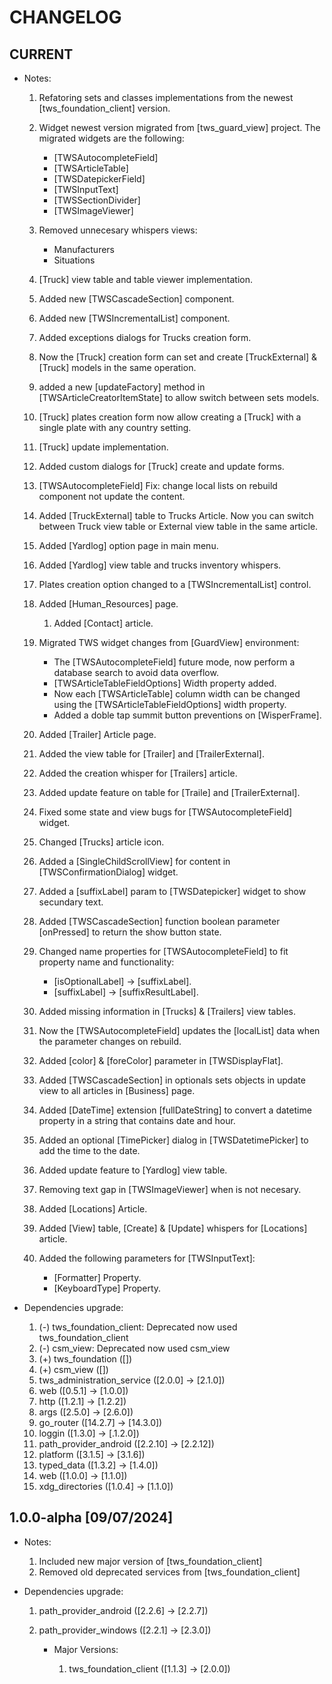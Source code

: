 # CHANGELOG

## CURRENT

- Notes:

    1. Refatoring sets and classes implementations from the newest [tws_foundation_client] version.
    2. Widget newest version migrated from [tws_guard_view] project. The migrated widgets are the following:
        - [TWSAutocompleteField]
        - [TWSArticleTable]
        - [TWSDatepickerField]
        - [TWSInputText]
        - [TWSSectionDivider]
        - [TWSImageViewer]
    3. Removed unnecesary whispers views:
        - Manufacturers
        - Situations
    4. [Truck] view table and table viewer implementation.
    5. Added new [TWSCascadeSection] component.
    6. Added new [TWSIncrementalList] component.
    7. Added exceptions dialogs for Trucks creation form.
    8. Now the [Truck] creation form can set and create [TruckExternal] & [Truck] models
    in the same operation.
    9. added a new [updateFactory] method in [TWSArticleCreatorItemState] to allow switch between sets models.
    10. [Truck] plates creation form now allow creating a [Truck] with a single plate with any country setting.
    11. [Truck] update implementation.
    12. Added custom dialogs for [Truck] create and update forms.
    13. [TWSAutocompleteField] Fix: change local lists on rebuild component not update the content.
    14. Added [TruckExternal] table to Trucks Article. Now you can switch between Truck view table or External view table in the same article.
    15. Added [Yardlog] option page in main menu.
    16. Added [Yardlog] view table and trucks inventory whispers.
    17. Plates creation option changed to a [TWSIncrementalList] control.

    18. Added [Human_Resources] page.

        1. Added [Contact] article.
    
    19. Migrated TWS widget changes from [GuardView] environment: 
        - The [TWSAutocompleteField] future mode, now perform a database search to avoid data overflow.
        - [TWSArticleTableFieldOptions] Width property added.
        - Now each [TWSArticleTable] column width can be changed using the [TWSArticleTableFieldOptions] width property.
        - Added a doble tap summit button preventions on [WisperFrame].

    20. Added [Trailer] Article page.
    21. Added the view table for [Trailer] and [TrailerExternal].
    22. Added the creation whisper for [Trailers] article.
    23. Added update feature on table for [Traile] and [TrailerExternal].
    24. Fixed some state and view bugs for [TWSAutocompleteField] widget.
    25. Changed [Trucks] article icon.
    26. Added a [SingleChildScrollView] for content in [TWSConfirmationDialog] widget.
    27. Added a [suffixLabel] param to [TWSDatepicker] widget to show secundary text.
    28. Added [TWSCascadeSection] function boolean parameter [onPressed] to return the show button state.
    29. Changed name properties for [TWSAutocompleteField] to fit property name and functionality:
        - [isOptionalLabel] -> [suffixLabel].
        - [suffixLabel] -> [suffixResultLabel].
    30. Added missing information in [Trucks] & [Trailers] view tables.
    31. Now the [TWSAutocompleteField] updates the [localList] data when the parameter changes on rebuild.
    32. Added [color] & [foreColor] parameter in [TWSDisplayFlat].
    33. Added [TWSCascadeSection] in optionals sets objects in update view to all articles in [Business] page.
    34. Added [DateTime] extension [fullDateString] to convert a datetime property in a string that contains date and hour.
    35. Added an optional [TimePicker] dialog in [TWSDatetimePicker] to add the time to the date.
    36. Added update feature to [Yardlog] view table.
    37. Removing text gap in [TWSImageViewer] when is not necesary.
    38. Added [Locations] Article.
    39. Added [View] table, [Create] & [Update] whispers for [Locations] article.
    40. Added the following parameters for [TWSInputText]:
        - [Formatter] Property.
        - [KeyboardType] Property.
- Dependencies upgrade:
    1. (-) tws_foundation_client: Deprecated now used tws_foundation_client
    2. (-) csm_view: Deprecated now used csm_view
    3. (+) tws_foundation ([])
    4. (+) csm_view ([])
    5. tws_administration_service ([2.0.0] -> [2.1.0])
    6. web ([0.5.1] -> [1.0.0])
    7. http ([1.2.1] -> [1.2.2])
    8. args ([2.5.0] -> [2.6.0])
    9. go_router ([14.2.7] -> [14.3.0])
    10. loggin ([1.3.0] -> [.1.2.0])
    11. path_provider_android ([2.2.10] -> [2.2.12])
    12. platform ([3.1.5] -> [3.1.6])
    13. typed_data ([1.3.2] -> [1.4.0])
    14. web ([1.0.0] -> [1.1.0])
    15. xdg_directories ([1.0.4] -> [1.1.0])

## 1.0.0-alpha [09/07/2024]

- Notes:

    1. Included new major version of [tws_foundation_client]
    2. Removed old deprecated services from [tws_foundation_client]

- Dependencies upgrade:

    1. path_provider_android ([2.2.6] -> [2.2.7])
    2. path_provider_windows ([2.2.1] -> [2.3.0])

        - Major Versions:

            1. tws_foundation_client ([1.1.3] -> [2.0.0])
